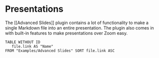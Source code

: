 # Presentations 
The [[Advanced Slides]] plugin contains a lot of functionality to make a single Markdown file into an entire presentation. The plugin also comes in with built-in features to make presentations over Zoom easy.

```dataview
TABLE WITHOUT ID
   file.link AS "Name"
FROM "Examples/Advanced Slides" SORT file.link ASC

```